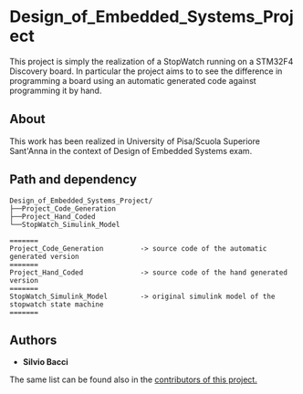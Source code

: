 # Design_of_Embedded_Systems_Project
This project is simply the realization of a StopWatch running on a STM32F4 Discovery board. In particular the project aims to to see the difference in programming a board using an automatic generated code against programming it by hand.

## About 
This work has been realized in University of Pisa/Scuola Superiore Sant'Anna in the context of Design of Embedded Systems exam.

## Path and dependency
```
Design_of_Embedded_Systems_Project/
├──Project_Code_Generation
├──Project_Hand_Coded
└──StopWatch_Simulink_Model

=======
Project_Code_Generation 		-> source code of the automatic generated version
=======
Project_Hand_Coded				-> source code of the hand generated version
=======
StopWatch_Simulink_Model		-> original simulink model of the stopwatch state machine
=======
```

## Authors
* <b>Silvio Bacci</b>

The same list can be found also in the <a href="https://github.com/silviobacci/Design_of_Embedded_Systems_Project/graphs/contributors">contributors of this project.</a>
